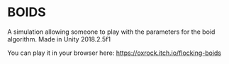 # BOIDS
A simulation allowing someone to play with the parameters for the boid algorithm. Made in Unity 2018.2.5f1

You can play it in your browser here: https://oxrock.itch.io/flocking-boids
